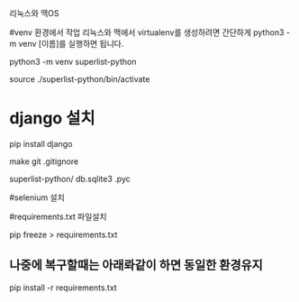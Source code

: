 리눅스와 맥OS

#venv 환경에서 작업
리눅스와 맥에서 virtualenv를 생성하려면 간단하게 python3 -m venv [이름]를 실행하면 됩니다.

python3 -m venv superlist-python

source ./superlist-python/bin/activate

# django 설치
pip install django


make git .gitignore

superlist-python/
db.sqlite3
.pyc

#selenium 설치

#requirements.txt 파일설치

pip freeze > requirements.txt

## 나중에 복구할때는 아래롸같이 하면 동일한 환경유지

pip install -r requirements.txt


